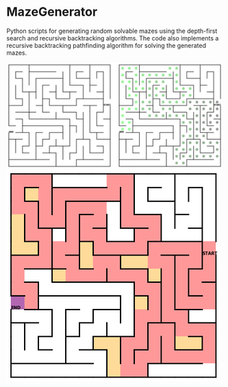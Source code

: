 # MazeGenerator
Python scripts for generating random solvable mazes using the depth-first search and recursive backtracking algorithms. The code also implements a recursive backtracking pathfinding algorithm for solving the generated mazes.

![Visualization of a maze and its solution](github_combo.png)
![Visualization of backtracking](github_backtracking.png)
